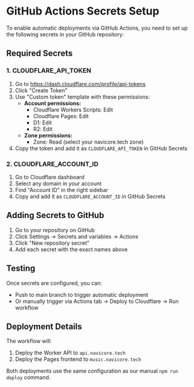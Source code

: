 # GitHub Actions Secrets Setup

To enable automatic deployments via GitHub Actions, you need to set up the following secrets in your GitHub repository:

## Required Secrets

### 1. CLOUDFLARE_API_TOKEN

1. Go to https://dash.cloudflare.com/profile/api-tokens
2. Click "Create Token"
3. Use "Custom token" template with these permissions:
   - **Account permissions:**
     - Cloudflare Workers Scripts: Edit
     - Cloudflare Pages: Edit  
     - D1: Edit
     - R2: Edit
   - **Zone permissions:**
     - Zone: Read (select your navicore.tech zone)
4. Copy the token and add it as `CLOUDFLARE_API_TOKEN` in GitHub Secrets

### 2. CLOUDFLARE_ACCOUNT_ID

1. Go to Cloudflare dashboard
2. Select any domain in your account
3. Find "Account ID" in the right sidebar
4. Copy and add it as `CLOUDFLARE_ACCOUNT_ID` in GitHub Secrets

## Adding Secrets to GitHub

1. Go to your repository on GitHub
2. Click Settings → Secrets and variables → Actions
3. Click "New repository secret"
4. Add each secret with the exact names above

## Testing

Once secrets are configured, you can:
- Push to main branch to trigger automatic deployment
- Or manually trigger via Actions tab → Deploy to Cloudflare → Run workflow

## Deployment Details

The workflow will:
1. Deploy the Worker API to `api.navicore.tech`
2. Deploy the Pages frontend to `music.navicore.tech`

Both deployments use the same configuration as our manual `npm run deploy` command.